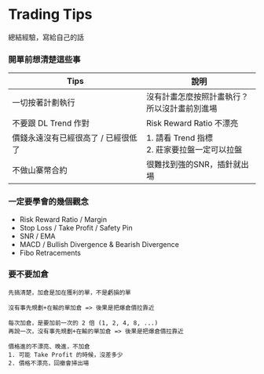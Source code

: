 # Trading Tips
總結經驗，寫給自己的話
### 開單前想清楚這些事
|Tips|說明|
|---|---|
|一切按著計劃執行|沒有計畫怎麼按照計畫執行？<br>所以沒計畫前別進場|
|不要跟 DL Trend 作對|Risk Reward Ratio 不漂亮|
|價錢永遠沒有已經很高了 / 已經很低了|1. 請看 Trend 指標<br>2. 莊家要拉盤一定可以拉盤|
|不做山寨幣合約|很難找到強的SNR，插針就出場|

### 一定要學會的幾個觀念
* Risk Reward Ratio / Margin
* Stop Loss / Take Profit / Safety Pin
* SNR / EMA
* MACD / Bullish Divergence & Bearish Divergence
* Fibo Retracements

### 要不要加倉
```
先搞清楚，加倉是加在獲利的單，不是虧損的單
```
```
沒有事先規劃+在輸的單加倉 => 後果是把爆倉價拉靠近
```
```
每次加倉，是要加前一次的 2 倍 (1, 2, 4, 8, ...)  
再說一次，沒有事先規劃+在輸的單加倉 => 後果是把爆倉價拉靠近
```
```
價格進的不漂亮、晚進，不加倉  
1. 可能 Take Profit 的時候，沒差多少
2. 價格不漂亮，回撤會掃出場
```
